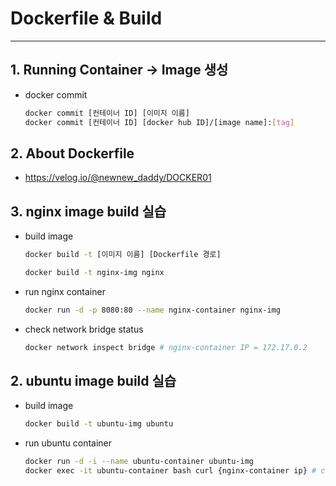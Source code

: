 # Dockerfile & Build
---
## 1. Running Container -> Image 생성
* docker commit
    ```sh
    docker commit [컨테이너 ID] [이미지 이름]
    docker commit [컨테이너 ID] [docker hub ID]/[image name]:[tag]
    ```

## 2. About Dockerfile
- https://velog.io/@newnew_daddy/DOCKER01

## 3. nginx image build 실습
* build image
    ```sh
    docker build -t [이미지 이름] [Dockerfile 경로]

    docker build -t nginx-img nginx
    ```

* run nginx container
    ```sh
    docker run -d -p 8080:80 --name nginx-container nginx-img
    ```

* check network bridge status
    ```sh
    docker network inspect bridge # nginx-container IP = 172.17.0.2
    ```

## 2. ubuntu image build 실습
* build image
    ```sh
    docker build -t ubuntu-img ubuntu
    ```

* run ubuntu container
    ```sh
    docker run -d -i --name ubuntu-container ubuntu-img
    docker exec -it ubuntu-container bash curl {nginx-container ip} # curl 172.17.0.2
    ```